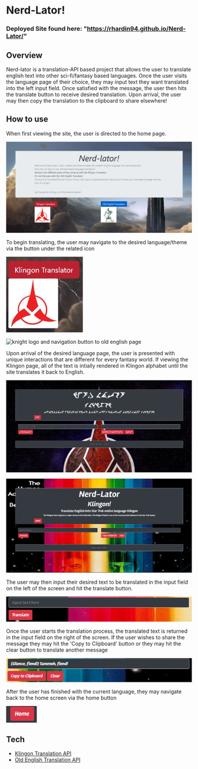 # Nerd-Lator!
### Deployed Site found here: "https://rhardin94.github.io/Nerd-Lator/"
## Overview
Nerd-lator is a translation-API based project that allows the user to translate english text into other sci-fi/fantasy based languages. Once the user visits the language page of their choice, they may input text they want translated into the left input field. Once satisfied with the message, the user then hits the translate button to receive desired translation. Upon arrival, the user may then copy the translation to the clipboard to share elsewhere!
## How to use

When first viewing the site, the user is directed to the home page.

![homepage](/assets/screenshots/home.jpg)

To begin translating, the user may navigate to the desired language/theme via the button under the related icon

![klingon logo and navigation button to klingon page](/assets/screenshots/klingon.jpg)

![knight logo and navigation button to old english page](/assets/screenshots/oldenglish/jpg)

Upon arrival of the desired language page, the user is presented with unique interactions that are different for every fantasy world. If viewing the Klingon page, all of the text is intially rendered in Klingon alphabet until the site translates it back to English.

![language page rendered entirely in klingon alphabet](/assets/screenshots/alien.jpg)

![language page with header describing language, home button to go back, and two input fields, one for english, one for translations](/assets/screenshots/english.jpg)

The user may then input their desired text to be translated in the input field on the left of the screen and hit the translate button.

![empty input field with translate button underneath](/assets/screenshots/input.jpg)

Once the user starts the translation process, the translated text is returned in the input field on the right of the screen. If the user wishes to share the message they may hit the 'Copy to Clipboard' button or they may hit the clear button to translate another message

![translated text field with english in front, and klingon next to it](/assets/screenshots/translation.jpg)

After the user has finished with the current language, they may navigate back to the home screen via the home button

![home button](/assets/screenshots/homebtn.jpg)

## Tech
* [Klingon Translation API](https://funtranslations.com/api#klingon)
* [Old English Translation API](https://funtranslations.com/api#oldenglish)